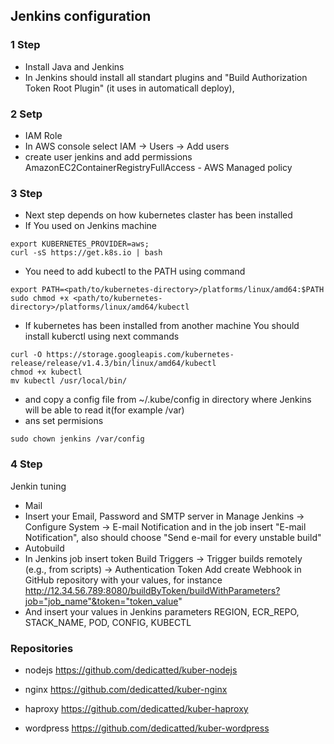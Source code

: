 ## Jenkins configuration

### 1 Step

 - Install Java and Jenkins
 - In Jenkins should install all standart plugins and "Build Authorization Token Root Plugin" (it uses in automaticall deploy),
 
### 2 Setp
 - IAM Role
 - In AWS console select IAM -> Users -> Add users
 - create user jenkins and add permissions AmazonEC2ContainerRegistryFullAccess - AWS Managed policy

### 3 Step
 - Next step depends on how kubernetes claster has been installed
 - If You used on Jenkins machine
```
export KUBERNETES_PROVIDER=aws;
curl -sS https://get.k8s.io | bash
```
 - You need to add kubectl to the PATH using command 
```
export PATH=<path/to/kubernetes-directory>/platforms/linux/amd64:$PATH
sudo chmod +x <path/to/kubernetes-directory>/platforms/linux/amd64/kubectl
```
 - If kubernetes has been installed from another machine You should install kuberctl using next commands
```
curl -O https://storage.googleapis.com/kubernetes-release/release/v1.4.3/bin/linux/amd64/kubectl
chmod +x kubectl
mv kubectl /usr/local/bin/
```
 - and copy a config file from ~/.kube/config in directory where Jenkins will be able to read it(for example /var)
 - ans set permisions 
```
sudo chown jenkins /var/config
```


### 4 Step
Jenkin tuning
 - Mail
 - Insert your Email, Password and SMTP server in Manage Jenkins -> Configure System -> E-mail Notification and in the job insert "E-mail Notification", also should choose "Send e-mail for every unstable build"
 - Autobuild
 - In Jenkins job insert token Build Triggers -> Trigger builds remotely (e.g., from scripts) -> Authentication Token Add create Webhook in GitHub repository with your values, for instance  http://12.34.56.789:8080/buildByToken/buildWithParameters?job="job_name"&token="token_value"
 - And insert your values in Jenkins parameters REGION, ECR_REPO, STACK_NAME, POD, CONFIG, KUBECTL

### Repositories

 - nodejs
https://github.com/dedicatted/kuber-nodejs

 - nginx
https://github.com/dedicatted/kuber-nginx

 - haproxy
https://github.com/dedicatted/kuber-haproxy

 - wordpress
https://github.com/dedicatted/kuber-wordpress



